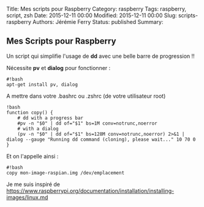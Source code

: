 Title: Mes scripts pour Raspberry
Category: raspberry
Tags: raspberry, script, zsh
Date: 2015-12-11 00:00
Modified: 2015-12-11 00:00
Slug: scripts-raspberry
Authors: Jérémie Ferry
Status: published
Summary:

## Mes Scripts pour Raspberry

Un script qui simplifie l'usage de **dd** avec une belle barre de progression !!

Nécessite **pv** et **dialog** pour fonctionner :

    #!bash
    apt-get install pv, dialog

A mettre dans votre .bashrc ou .zshrc (de votre utilisateur root)

    !bash
    function copy() {
        # dd with a progress bar
        #pv -n "$0" | dd of="$1" bs=1M conv=notrunc,noerror
        # with a dialog
        (pv -n "$0" | dd of="$1" bs=128M conv=notrunc,noerror) 2>&1 | dialog --gauge "Running dd command (cloning), please wait..." 10 70 0
    }

Et on l'appelle ainsi : 

    #!bash
    copy mon-image-raspian.img /dev/emplacement

Je me suis inspiré de https://www.raspberrypi.org/documentation/installation/installing-images/linux.md